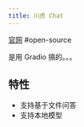 ```yaml
---
title: 川虎 Chat
---
```

[官网](https://github.com/GaiZhenbiao/ChuanhuChatGPT)
#open-source

是用 Gradio 搞的。。。

## 特性
* 支持基于文件问答
* 支持本地模型